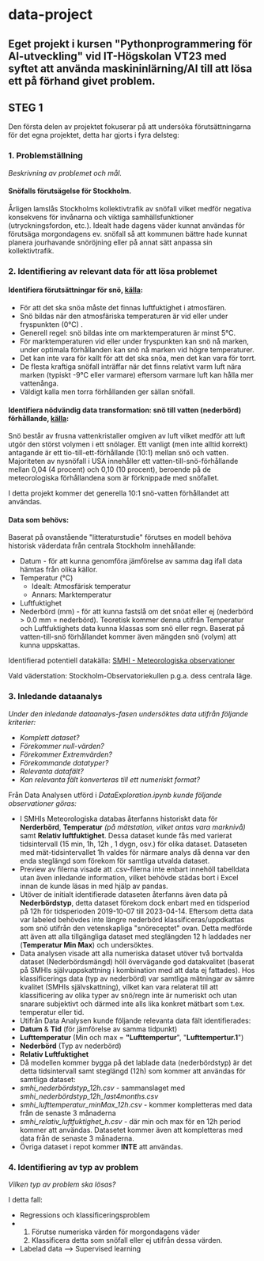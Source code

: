 # data-project

Eget projekt i kursen "Pythonprogrammering för AI-utveckling" vid IT-Högskolan VT23 med syftet att använda maskininlärning/AI till att lösa ett på förhand
givet problem.
---

## STEG 1

Den första delen av projektet fokuserar på att undersöka förutsättningarna för det egna projektet, detta har gjorts i fyra delsteg:

### 1. Problemställning

_Beskrivning av problemet och mål._

#### Snöfalls förutsägelse för Stockholm.

Årligen lamslås Stockholms kollektivtrafik av snöfall vilket medför negativa konsekvens för invånarna och viktiga samhällsfunktioner (utryckningsfordon, etc.). Idealt hade dagens väder kunnat användas för förutsäga morgondagens ev. snöfall så att kommunen bättre hade kunnat planera jourhavande snöröjning eller på annat sätt anpassa sin kollektivtrafik.
### 2. Identifiering av relevant data för att lösa problemet

#### Identifiera förutsättningar för snö, [källa](https://nsidc.org/learn/parts-cryosphere/snow/science-snow):

- För att det ska snöa måste det finnas luftfuktighet i atmosfären.
- Snö bildas när den atmosfäriska temperaturen är vid eller under fryspunkten (0°C) .
- Generell regel: snö bildas inte om marktemperaturen är minst 5°C.
- För marktemperaturen vid eller under fryspunkten kan snö nå marken, under optimala förhållanden kan snö nå marken vid högre temperaturer.
- Det kan inte vara för kallt för att det ska snöa, men det kan vara för torrt.
- De flesta kraftiga snöfall inträffar när det finns relativt varm luft nära marken (typiskt -9°C eller varmare) eftersom varmare luft kan hålla mer vattenånga.
- Väldigt kalla men torra förhållanden ger sällan snöfall.

#### Identifiera nödvändig data transformation: snö till vatten (nederbörd) förhållande, [källa](https://nsidc.org/learn/parts-cryosphere/snow/science-snow):

Snö består av frusna vattenkristaller omgiven av luft vilket medför att luft utgör den störst volymen i ett snölager. Ett vanligt (men inte alltid korrekt) antagande är ett tio-till-ett-förhållande (10:1) mellan snö och vatten. Majoriteten av nysnöfall i USA innehåller ett vatten-till-snö-förhållande mellan 0,04 (4 procent) och 0,10 (10 procent), beroende på de meteorologiska förhållandena som är förknippade med snöfallet.

I detta projekt kommer det generella 10:1 snö-vatten förhållandet att användas.

#### Data som behövs:


Baserat på ovanstående "litteraturstudie" förutses en modell behöva historisk väderdata från centrala Stockholm innehållande:


 - Datum - för att kunna genomföra jämförelse av samma dag ifall data hämtas från olika källor.
 - Temperatur (°C)
   - Idealt: Atmosfärisk temperatur
   - Annars: Marktemperatur
 - Luftfuktighet
 - Nederbörd (mm) - för att kunna fastslå om det snöat eller ej (nederbörd > 0.0 mm = nederbörd). Teoretisk kommer denna utifrån Temperatur och Luftfuktighets data kunna klassas som snö eller regn. Baserat på vatten-till-snö förhållandet kommer även mängden snö (volym) att kunna uppskattas.


Identifierad potentiell datakälla: [SMHI - Meteorologiska observationer](https://www.smhi.se/data/meteorologi/ladda-ner-meteorologiska-observationer/#param=airtemperatureInstant,stations=core,stationid=98210)


Vald väderstation: Stockholm-Observatoriekullen p.g.a. dess centrala läge.

### 3. Inledande dataanalys

_Under den inledande dataanalys-fasen undersöktes data utifrån följande kriterier:_

- _Komplett dataset?_
- _Förekommer null-värden?_
- _Förekommer Extremvärden?_
- _Förekommande datatyper?_
- _Relevanta datafält?_
- _Kan relevanta fält konverteras till ett numeriskt format?_


Från Data Analysen utförd i _DataExploration.ipynb kunde följande observationer göras:_

- I SMHIs Meteorologiska databas återfanns historiskt data för __Nerderbörd__, __Temperatur__ _(på mätstation, vilket antas vara marknivå)_ samt __Relativ luftfuktighet__. Dessa dataset kunde fås med varierat tidsintervall (15 min, 1h, 12h , 1 dygn, osv.) för olika dataset. Dataseten med mät-tidsintervallet 1h valdes för närmare analys då denna var den enda steglängd som förekom för samtliga utvalda dataset.
- Preview av filerna visade att .csv-filerna inte enbart innehöll tabelldata utan även inledande information, vilket behövde städas bort i Excel innan de kunde läsas in med hjälp av pandas.
- Utöver de initialt identifierade dataseten återfanns även data på __Nederbördstyp__, detta dataset förekom dock enbart med en tidsperiod på 12h för tidsperioden 2019-10-07 till 2023-04-14. Eftersom detta data var labeled behövdes inte längre nederbörd klassificeras/uppdkattas som snö utifrån den vetenskapliga "snöreceptet" ovan. Detta medförde att även att alla tillgängliga dataset med steglängden 12 h laddades ner (__Temperatur Min Max__) och undersöktes.
- Data analysen visade att alla numeriska dataset utöver två bortvalda dataset (Nederbördsmängd) höll övervägande god datakvalitet (baserat på SMHIs självuppskattning i kombination med att data ej fattades). Hos klassificerings data (typ av nederbörd) var samtliga mätningar av sämre kvalitet (SMHIs självskattning), vilket kan vara relaterat till att klassificering av olika typer av snö/regn inte är numeriskt och utan snarare subjektivt och därmed inte alls lika konkret mätbart som t.ex. temperatur eller tid.
- Utifrån Data Analysen kunde följande relevanta data fält identifierades:
 - __Datum__ & __Tid__ (för jämförelse av samma tidpunkt)
 - __Lufttemperatur__ (Min och max = __"Lufttempertur__", "__Lufttempertur.1__")
 - __Nederbörd__ (Typ av nederbörd)
 - __Relativ Luftfuktighet__
- Då modellen kommer bygga på det lablade data (nederbördstyp) är det detta tidsintervall samt steglängd (12h) som kommer att användas för samtliga dataset:
 - *smhi_nederbördstyp_12h.csv* - sammanslaget med *smhi_nederbördstyp_12h_last4months.csv*
 - *smhi_lufttemperatur_minMax_12h.csv* - kommer kompletteras med data från de senaste 3 månaderna
 - *smhi_relativ_luftfuktighet_h.csv* - där min och max för en 12h period kommer att användas. Datasetet kommer även att kompletteras med data från de senaste 3 månaderna.
 - Övriga dataset i repot kommer __INTE__ att användas.

### 4. Identifiering av typ av problem
_Vilken typ av problem ska lösas?_

I detta fall:
- Regressions och klassificeringsproblem
 - 1. Förutse numeriska värden för morgondagens väder
   2. Klassificera detta som snöfall eller ej utifrån dessa värden.
- Labelad data --> Supervised learning
